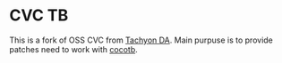 # CVC TB

This is a fork of OSS CVC from [Tachyon DA](http://www.tachyon-da.com).
Main purpuse is to provide patches need to work with [cocotb](https://github.com/potentialventures/cocotb).


